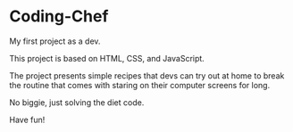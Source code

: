 # Coding-Chef

My first project as a dev.

This project is based on HTML, CSS, and JavaScript.

The project presents simple recipes that devs can try out at home to break the routine that comes with staring on their computer screens for long.

No biggie, just solving the diet code.

Have fun!
